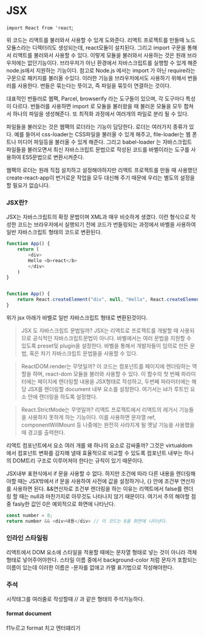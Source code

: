 # JSX

`import React from 'react`;

위 코드는 리액트를 불러와서 사용할 수 있게 도와준다. 리액트 프로젝트를 만들때 노드 모듈스라는 디렉터리도 생성되는데, react모듈이 설치된다. 그리고 import 구문을 통해서 리액트를 불러와서 사용할 수 있다. 이렇게 모듈을 불러와서 사용하는 것은 원래 브라우저에는 없던기능이다. 브라우저가 아닌 환경에서 자바스크립트를 실행할 수 있게 해준 node.js에서 지원하는 기능이다. 참고로 Node.js 에서는 import 가 아닌 require라는 구문으로 패키지를 불러올 수있다. 이러한 기능을 브라우저에서도 사용하기 위해서 번들러를 사용한다. 번들은 묶는다는 뜻이고, 즉 파일을 묶듯이 연결하는 것이다.

대표적인 번들러로 웹팩, Parcel, browserify 라는 도구들이 있으며, 각 도구마다 특성이 다르다. 번들러를 사용하면 import 로 모듈을 불러왔을 때 불러온 모듈을 모두 합쳐서 하나의 파일을 생성해준다. 또 최적화 과정에서 여러개의 파일로 분리 될 수 있다.

파일들을 불러오는 것은 웹팩의 로더라는 기능이 담당한다. 로더는 여러가지 종류가 있다. 예를 들어서 css-loader는 CSS파일을 불러올 수 있게 해주고, file-loader는 웹 폰트나 미디어 파일등을 불러올 수 있게 해준다. 그리고 babel-loader 는 자바스크립트 파일들을 불러오면서 최신 자바스크립트 문법으로 작성된 코드를 바벨이라는 도구를 사용하여 ES5문법으로 변환시켜준다.

웹팩의 로더는 원래 직접 설치하고 설정해야하지만 리액트 프로젝트를 만들 때 사용했던 create-react-app이 번거로운 작업을 모두 대신해 주기 때문에 우리는 별도의 설정을 할 필요가 없습니다.

### JSX란?
JSX는 자바스크립트의 확장 문법이며 XML과 매우 비슷하게 생겼다. 이런 형식으로 작성한 코드는 브라우저에서 실행되기 전에 코드가 번들링되는 과정에서 바벨을 사용하여 일반 자바스크립트 형태의 코드로 변환된다. 

```js
function App() {
    return (
        <div>
        Hello <b>react</b> 
        </div>
    )
}


function App() {
    return React.createElement("div", null, "Hello", React.createElement("b", null, "react"));
}
```

위가 jsx 아래가 바벨로 일반 자바스크립트 형태로 변환된것이다.
> JSX 도 자바스크립트 문법일까?
> JSX는 리액트로 프로젝트를 개발할 때 사용되므로 공식적인 자바스크립트문법이 아니다. 바벨에서는 여러 문법을 지원할 수 있도록 preset및 plugin을 설정한다. 바벨을 통해서 개발자들이 임의로 만든 문법, 혹은 차기 자바스크립트 문법들을 사용할 수 있다.

> ReactDOM.render는 무엇일까?
> 이 코드는 컴포넌트를 페이지에 렌더링하는 역할을 하며, react-dom 모듈을 불러와 사용할 수 있다. 이 함수의 첫 번째 파라미터에는 페이지에 렌더링할 내용을 JSX형태로 작성하고, 두번째 파라미터에는 해당  JSX를 렌더링할 document 내부 요소를 설정한다. 여기서는 id가 루트인 요소 안에 렌더링을 하도록 설정했다. 

> React.StrictMode는 무엇일까?
> 리액트 프로젝트에서 리액트의 레거시 기능들을 사용하지 못하게 하는 기능이다. 이를 사용하면 문자열 ref, componentWillMount 등 나중에는 완전히 사라지게 될 옛날 기능을 사용했을 때 경고를 출력한다. 

리액트 컴포넌트에서 요소 여러 개를 왜 하나의 요소로 감싸줄까? 그것은 virtualdom 에서 컴포넌트 변화를 감지해 낼때 효율적으로 비교할 수 있도록 컴포넌트 내부는 하나의 DOM트리 구조로 이루어져야 한다는 규칙이 있기 때문이다.

JSX내부 표현식에서 if 문을 사용할 수 없다. 하지만 조건에 따라 다른 내용을 렌더링해야할 때는  JSX밖에서 if 문을 사용하여 사전에 값을 설정하거나, {} 안에 조건부 연산자를 사용하면 된다. 
&&연산자로 조건부 렌더링을 하는 이유는 리액트에서 false를 렌더링 할 때는 null과 마찬가지로 아무것도 나타나지 않기 때문이다. 여기서 주의 해야할 점중 fasly한 값인 0은 예외적으로 화면에 나타난다.

```js
const number = 0;
return number && <div>내용</div> // 이 코드는 0을 화면에 나타낸다.
```

### 인라인 스타일링
리액트에서  DOM 요소에 스타일을 적용할 때에는 문자열 형태로 넣는 것이 아니라 객체형태로 넣어주어야한다. 스타일 이름 중에서 background-color 처럼 문자가 포함되는 이름이 있는데 이러한 이름은 -문자를 없애고 카멜 표기법으로 작성해야한다. 

### 주석
시작태그를 여러줄로 작성할때 // 과 같은 형태의 주석가능하다.

#### format document
f1누르고 format 치고 엔터떄리기


